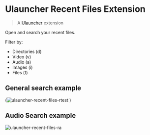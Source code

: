 # Ulauncher Recent Files Extension

> A [Ulauncher](https://ulauncher.io/) extension

Open and search your recent files. 

Filter by:

- Directories (d)
- Video (v)
- Audio (a)
- Images (i)
- Files (f)

## General search example
(![ulauncher-recent-files-rtest](https://github.com/user-attachments/assets/82847f39-e875-45c5-8bc1-57f5622979d7)
)

## Audio Search example
![ulauncher-recent-files-ra](https://github.com/user-attachments/assets/d2779111-0360-4517-b729-b157a6bc26f7)

